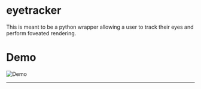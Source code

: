 # eyetracker
This is meant to be a python wrapper allowing a user to track their eyes and perform foveated rendering.

# Demo
![Demo](images/demo.gif)
___
